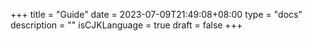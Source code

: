 +++
title = "Guide"
date = 2023-07-09T21:49:08+08:00
type = "docs"
description = ""
isCJKLanguage = true
draft = false
+++